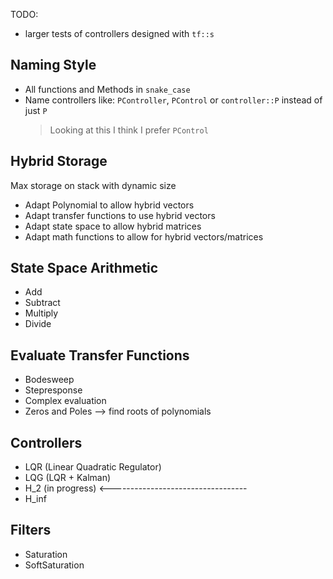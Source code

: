 
TODO:
- larger tests of controllers designed with `tf::s`

Naming Style
------------
- All functions and Methods in `snake_case`
- Name controllers like: `PController`, `PControl` or `controller::P` instead of just `P`
  >Looking at this I think I prefer `PControl`

Hybrid Storage
--------------
Max storage on stack with dynamic size
- Adapt Polynomial to allow hybrid vectors
- Adapt transfer functions to use hybrid vectors
- Adapt state space to allow hybrid matrices
- Adapt math functions to allow for hybrid vectors/matrices

State Space Arithmetic
----------------------
- Add
- Subtract
- Multiply
- Divide

Evaluate Transfer Functions
---------------------------
- Bodesweep
- Stepresponse
- Complex evaluation
- Zeros and Poles --> find roots of polynomials

Controllers
-----------
- LQR (Linear Quadratic Regulator)
- LQG (LQR + Kalman)
- H_2 (in progress) <----------------------------------
- H_inf

Filters
-------
- Saturation
- SoftSaturation
